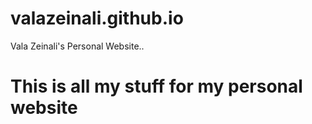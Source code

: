 # valazeinali.github.io
Vala Zeinali's Personal Website..

# This is all my stuff for my personal website

